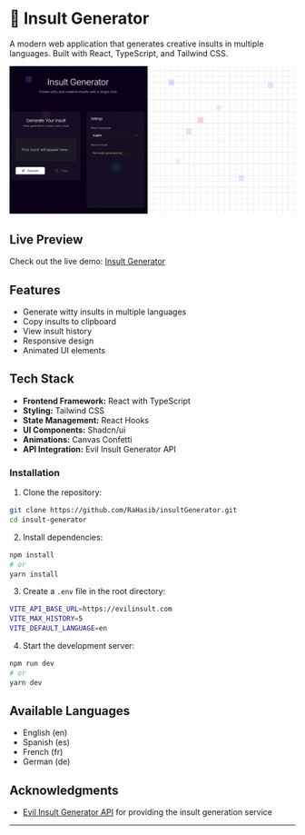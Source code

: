 # 🤬 Insult Generator

A modern web application that generates creative insults in multiple languages. Built with React, TypeScript, and Tailwind CSS.

![Insult Generator Screenshot](src/assets/img/insult.png)


## Live Preview
Check out the live demo: [Insult Generator](https://insult-generator-psi.vercel.app/)

## Features

- Generate witty insults in multiple languages
- Copy insults to clipboard
- View insult history
- Responsive design
- Animated UI elements


## Tech Stack

- **Frontend Framework:** React with TypeScript
- **Styling:** Tailwind CSS
- **State Management:** React Hooks
- **UI Components:** Shadcn/ui
- **Animations:** Canvas Confetti
- **API Integration:** Evil Insult Generator API


### Installation

1. Clone the repository:
```bash
git clone https://github.com/RaHasib/insultGenerator.git
cd insult-generator
```

2. Install dependencies:
```bash
npm install
# or
yarn install
```

3. Create a `.env` file in the root directory:
```bash
VITE_API_BASE_URL=https://evilinsult.com
VITE_MAX_HISTORY=5
VITE_DEFAULT_LANGUAGE=en
```

4. Start the development server:
```bash
npm run dev
# or
yarn dev
```

## Available Languages

- English (en)
- Spanish (es)
- French (fr)
- German (de)

## Acknowledgments

- [Evil Insult Generator API](https://evilinsult.com) for providing the insult generation service

---
